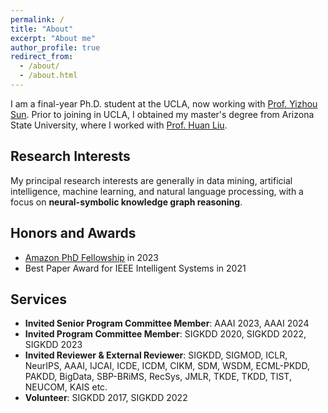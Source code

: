 ```yaml
---
permalink: /
title: "About"
excerpt: "About me"
author_profile: true
redirect_from: 
  - /about/
  - /about.html
---
```


I am a final-year Ph.D. student at the UCLA, now working with [Prof. Yizhou Sun](https://web.cs.ucla.edu/~yzsun/). Prior to joining in UCLA, I obtained my master's degree from Arizona State University, where I worked with [Prof. Huan Liu](https://www.public.asu.edu/~huanliu/).

Research Interests
---
My principal research interests are generally in data mining, artificial intelligence, machine learning, and natural language processing, with a focus on **neural-symbolic knowledge graph reasoning**.

Honors and Awards
---
* [Amazon PhD Fellowship](https://www.sciencehub.ucla.edu/2022-amazon-fellows/) in 2023
* Best Paper Award for IEEE Intelligent Systems in 2021

Services
------
* **Invited Senior Program Committee Member**: AAAI 2023, AAAI 2024
* **Invited Program Committee Member**: SIGKDD 2020, SIGKDD 2022, SIGKDD 2023
* **Invited Reviewer & External Reviewer**:
SIGKDD, SIGMOD, ICLR, NeurIPS, AAAI, IJCAI, ICDE, ICDM, CIKM, SDM, WSDM, ECML-PKDD, PAKDD, BigData, SBP-BRiMS, RecSys, JMLR, TKDE, TKDD, TIST, NEUCOM, KAIS etc.
* **Volunteer**: SIGKDD 2017, SIGKDD 2022

